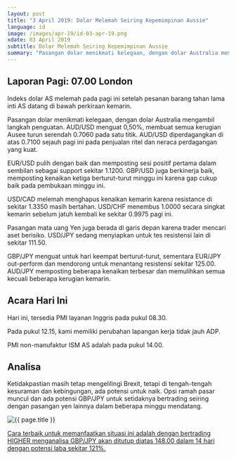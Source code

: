 ```yaml
---
layout: post
title: "3 April 2019: Dolar Melemah Seiring Kepemimpinan Aussie" 
language: id
image: /images/apr-19/id-03-apr-19.png
xdate: 03 April 2019
subtitle: Dolar Melemah Seiring Kepemimpinan Aussie
summary: "Pasangan dolar menikmati kelegaan, dengan dolar Australia mengambil langkah penguatan. AUD/USD menguat 0,50%, membuat semua kerugian Ausee turun serendah 0.7060 pada satu titik. AUD/USD diperdagangkan di atas 0.7100 sejauh pagi ini pada penjualan ritel dan neraca perdagangan yang kuat"
---
```

## Laporan Pagi: 07.00 London

Indeks dolar AS melemah pada pagi ini setelah pesanan barang tahan lama inti AS datang di bawah perkiraan kemarin.

Pasangan dolar menikmati kelegaan, dengan dolar Australia mengambil langkah penguatan. AUD/USD menguat 0,50%, membuat semua kerugian Ausee turun serendah 0.7060 pada satu titik. AUD/USD diperdagangkan di atas 0.7100 sejauh pagi ini pada penjualan ritel dan neraca perdagangan yang kuat.

EUR/USD pulih dengan baik dan memposting sesi positif pertama dalam sembilan sebagai support sekitar 1.1200. GBP/USD juga berkinerja baik, memposting kenaikan ketiga berturut-turut minggu ini karena gap cukup baik pada pembukaan minggu ini.

USD/CAD melemah menghapus kenaikan kemarin karena resistance di sekitar 1.3350 masih bertahan. USD/CHF menembus 1.0000 secara singkat kemarin sebelum jatuh kembali ke sekitar 0.9975 pagi ini.

Pasangan mata uang Yen juga berada di garis depan karena trader mencari aset berisiko. USD/JPY sedang menyiapkan untuk tes resistensi lain di sekitar 111.50.

GBP/JPY menguat untuk hari keempat berturut-turut, sementara EUR/JPY out-perform dan mendorong untuk menantang resistensi sekitar 125.00. AUD/JPY memposting beberapa kenaikan terbesar dan memulihkan semua kecuali beberapa kerugian kemarin.

## Acara Hari Ini

Hari ini, tersedia PMI layanan Inggris pada pukul 08.30.

Pada pukul 12.15, kami memiliki perubahan lapangan kerja tidak jauh ADP.

PMI non-manufaktur ISM AS adalah pada pukul 14.00.

## Analisa

Ketidakpastian masih tetap mengelilingi Brexit, tetapi di tengah-tengah kesuraman dan kebingungan, ada potensi untuk naik. Opsi ramah pasar muncul dan ada potensi GBP/JPY untuk setidaknya bertrading seiring dengan pasangan yen lainnya dalam beberapa minggu mendatang.

<img src="{{ site.url }}/images/apr-19/id-03-apr-19.png" alt="{{ page.title }}" title="{{ page.title }}">

<a href="%LINK%%?currency=USD&market=forex&underlying=frxGBPJPY&formname=higherlower&duration_amount=14&duration_units=d&amount=10&amount_type=stake&expiry_type=duration&barrier=148" target="_blank" rel="noopener noreferrer nofollow">Cara terbaik untuk memanfaatkan situasi ini adalah dengan bertrading HIGHER menganalisa GBP/JPY akan ditutup diatas 148.00 dalam 14 hari dengan potensi laba sekitar 121%.</a>